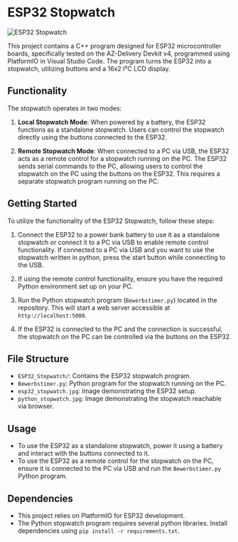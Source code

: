# ESP32 Stopwatch

![ESP32 Stopwatch](example_picture.jpg)

This project contains a C++ program designed for ESP32 microcontroller boards, specifically tested on the AZ-Delivery Devkit v4, programmed using PlatformIO in Visual Studio Code. The program turns the ESP32 into a stopwatch, utilizing buttons and a 16x2 I²C LCD display.

## Functionality

The stopwatch operates in two modes:

1. **Local Stopwatch Mode**: When powered by a battery, the ESP32 functions as a standalone stopwatch. Users can control the stopwatch directly using the buttons connected to the ESP32.

2. **Remote Stopwatch Mode**: When connected to a PC via USB, the ESP32 acts as a remote control for a stopwatch running on the PC. The ESP32 sends serial commands to the PC, allowing users to control the stopwatch on the PC using the buttons on the ESP32. This requires a separate stopwatch program running on the PC.

## Getting Started

To utilize the functionality of the ESP32 Stopwatch, follow these steps:

1. Connect the ESP32 to a power bank battery to use it as a standalone stopwatch or connect it to a PC via USB to enable remote control functionality. If connected to a PC via USB and you want to use the stopwatch written in python, press the start button while connecting to the USB.

2. If using the remote control functionality, ensure you have the required Python environment set up on your PC.

3. Run the Python stopwatch program (`Bewerbstimer.py`) located in the repository. This will start a web server accessible at `http://localhost:5000`.

4. If the ESP32 is connected to the PC and the connection is successful, the stopwatch on the PC can be controlled via the buttons on the ESP32.

## File Structure

- `ESP32_Stopwatch/`: Contains the ESP32 stopwatch program.
- `Bewerbstimer.py`: Python program for the stopwatch running on the PC.
- `esp32_stopwatch.jpg`: Image demonstrating the ESP32 setup.
- `python_stopwatch.jpg`: Image demonstrating the stopwatch reachable via browser.

## Usage

- To use the ESP32 as a standalone stopwatch, power it using a battery and interact with the buttons connected to it.
- To use the ESP32 as a remote control for the stopwatch on the PC, ensure it is connected to the PC via USB and run the `Bewerbstimer.py` Python program. 

## Dependencies

- This project relies on PlatformIO for ESP32 development.
- The Python stopwatch program requires several python libraries. Install dependencies using `pip install -r requirements.txt`.

